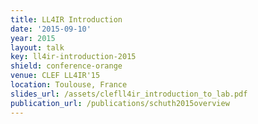 ```yaml
---
title: LL4IR Introduction
date: '2015-09-10'
year: 2015
layout: talk
key: ll4ir-introduction-2015
shield: conference-orange
venue: CLEF LL4IR'15
location: Toulouse, France
slides_url: /assets/clefll4ir_introduction_to_lab.pdf
publication_url: /publications/schuth2015overview
---
```

